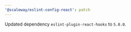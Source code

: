 ```yaml
---
'@scaleway/eslint-config-react': patch
---
```


Updated dependency `eslint-plugin-react-hooks` to `5.0.0`.
